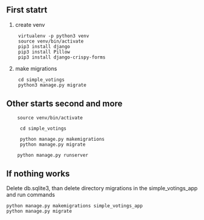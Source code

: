 
## First statrt

1. create venv

        virtualenv -p python3 venv
        source venv/bin/activate
        pip3 install django
        pip3 install Pillow
        pip3 install django-crispy-forms
    
2. make migrations

        cd simple_votings
        python3 manage.py migrate
    
## Other starts second and more

  
        source venv/bin/activate

         cd simple_votings
  
         python manage.py makemigrations
         python manage.py migrate

        python manage.py runserver


## If nothing works
Delete db.sqlite3, than delete directory migrations in the simple_votings_app and run commands

    python manage.py makemigrations simple_votings_app
    python manage.py migrate

